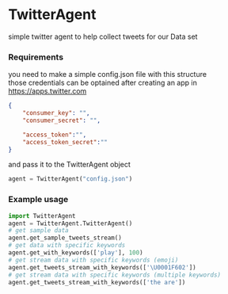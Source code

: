 # TwitterAgent

simple twitter agent to help collect tweets for our Data set

### Requirements
you need to make a simple config.json file with this structure  
those credentials can be optained after creating an app in https://apps.twitter.com
```json
{
	"consumer_key": "",
	"consumer_secret": "",

	"access_token":"",
	"access_token_secret":""
}

```
and pass it to the TwitterAgent object 
```python
agent = TwitterAgent("config.json")

```

### Example usage
```python
import TwitterAgent
agent = TwitterAgent.TwitterAgent()
# get sample data
agent.get_sample_tweets_stream()
# get data with specific keywords
agent.get_with_keywords(['play'], 100)
# get stream data with specific keywords (emoji)
agent.get_tweets_stream_with_keywords(['\U0001F602'])
# get stream data with specific keywords (multiple keywords)
agent.get_tweets_stream_with_keywords(['the are'])
```